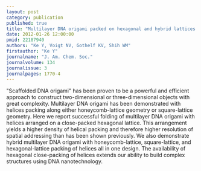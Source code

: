 ```yaml
---
layout: post
category: publication
published: true
title: "Multilayer DNA origami packed on hexagonal and hybrid lattices."
date: 2012-01-26 12:00:00
pmid: 22187940
authors: "Ke Y, Voigt NV, Gothelf KV, Shih WM"
firstauthor: "Ke Y"
journalname: "J. Am. Chem. Soc."
journalvolume: 134
journalissue: 3
journalpages: 1770-4
---
```


"Scaffolded DNA origami" has been proven to be a powerful and efficient approach to construct two-dimensional or three-dimensional objects with great complexity. Multilayer DNA origami has been demonstrated with helices packing along either honeycomb-lattice geometry or square-lattice geometry. Here we report successful folding of multilayer DNA origami with helices arranged on a close-packed hexagonal lattice. This arrangement yields a higher density of helical packing and therefore higher resolution of spatial addressing than has been shown previously. We also demonstrate hybrid multilayer DNA origami with honeycomb-lattice, square-lattice, and hexagonal-lattice packing of helices all in one design. The availability of hexagonal close-packing of helices extends our ability to build complex structures using DNA nanotechnology.

